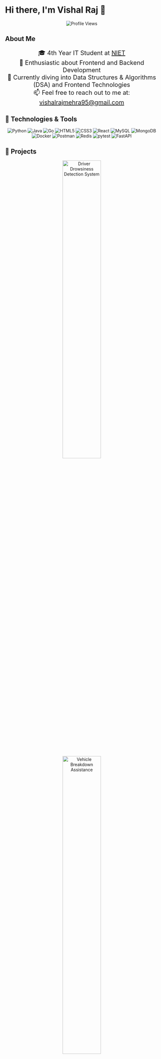 # Hi there, I'm Vishal Raj 👋

<p align="center">
    <img src="https://komarev.com/ghpvc/?username=vishalraj9102&color=blue&style=flat-square&label=Profile+Views" alt="Profile Views" />
</p>

## About Me
<p align="center" style="font-size: 20px;">
    🎓 4th Year IT Student at <a href="https://www.niet.co.in/" target="_blank">NIET</a><br>
    👀 Enthusiastic about Frontend and Backend Development<br>
    🌱 Currently diving into Data Structures & Algorithms (DSA) and Frontend Technologies<br>
    📫 Feel free to reach out to me at: <a href="mailto:vishalrajmehra95@gmail.com">vishalrajmehra95@gmail.com</a>
</p>

## 🔧 Technologies & Tools
<p align="center">
    <img src="https://img.shields.io/badge/-Python-3776AB?style=for-the-badge&logo=python&logoColor=white" alt="Python" />
    <img src="https://img.shields.io/badge/-Java-007396?style=for-the-badge&logo=java&logoColor=white" alt="Java" />
    <img src="https://img.shields.io/badge/-Go-00ADD8?style=for-the-badge&logo=go&logoColor=white" alt="Go" />
    <img src="https://img.shields.io/badge/-HTML5-E34F26?style=for-the-badge&logo=html5&logoColor=white" alt="HTML5" />
    <img src="https://img.shields.io/badge/-CSS3-1572B6?style=for-the-badge&logo=css3&logoColor=white" alt="CSS3" />
    <img src="https://img.shields.io/badge/-React-61DAFB?style=for-the-badge&logo=react&logoColor=black" alt="React" />
    <img src="https://img.shields.io/badge/-MySQL-4479A1?style=for-the-badge&logo=mysql&logoColor=white" alt="MySQL" />
    <img src="https://img.shields.io/badge/-MongoDB-47A248?style=for-the-badge&logo=mongodb&logoColor=white" alt="MongoDB" />
    <img src="https://img.shields.io/badge/-Docker-2496ED?style=for-the-badge&logo=docker&logoColor=white" alt="Docker" />
    <img src="https://img.shields.io/badge/-Postman-FF6C37?style=for-the-badge&logo=postman&logoColor=white" alt="Postman" />
    <img src="https://img.shields.io/badge/-Redis-DC382D?style=for-the-badge&logo=redis&logoColor=white" alt="Redis" />
    <img src="https://img.shields.io/badge/-pytest-0A9EDC?style=for-the-badge&logo=pytest&logoColor=white" alt="pytest" />
    <img src="https://img.shields.io/badge/-FastAPI-009688?style=for-the-badge&logo=fastapi&logoColor=white" alt="FastAPI" />
</p>

## 🚀 Projects
<p align="center">
    <a href="https://github.com/vishalraj9102/Driver-Drowsiness-Detection-System" target="_blank">
        <img width="50%" src="https://github-readme-stats.vercel.app/api/pin/?username=vishalraj9102&repo=Driver-Drowsiness-Detection-System&theme=tokyonight" alt="Driver Drowsiness Detection System" />
    </a>
    <a href="https://github.com/vishalraj9102/Vehicle-Breakdown-Assistance" target="_blank">
        <img width="50%" src="https://github-readme-stats.vercel.app/api/pin/?username=vishalraj9102&repo=Vehicle-Breakdown-Assistance&theme=tokyonight" alt="Vehicle Breakdown Assistance" />
    </a>
</p>

## 📈 GitHub Stats
<p align="center">
    <a href="https://github-readme-stats.vercel.app" target="_blank">
        <img width="49%" alt="Vishal's GitHub Stats" src="https://my-stats-lemon.vercel.app/api?username=vishalraj9102&show_icons=true&theme=tokyonight&hide_border=true"/>
    </a>
    <a href="https://github-readme-stats.vercel.app" target="_blank">
        <img width="49%" alt="Top Languages" src="https://my-stats-lemon.vercel.app/api/top-langs/?username=vishalraj9102&layout=compact&theme=tokyonight&hide_border=true"/>
    </a>
</p>

## 🏆 GitHub Trophies
<p align="center">
    <img src="https://github-profile-trophy.vercel.app/?username=vishalraj9102&theme=radical&no-frame=true&row=1&column=7" alt="GitHub Trophies" />
</p>

## 🔥 Streak Stats
<p align="center">
    <img src="https://github-readme-streak-stats.herokuapp.com/?user=vishalraj9102&theme=tokyonight&hide_border=true" alt="Streak Stats" />
</p>

## 📝 Latest Blog Posts
<p align="center" style="font-size: 18px;">
    <a href="https://yourblog.com/understanding-fastapi" target="_blank">Understanding FastAPI</a><br>
    <a href="https://yourblog.com/machine-learning-with-python" target="_blank">Machine Learning with Python</a>
</p>

## 📚 Education
<p align="center" style="font-size: 18px;">
    🎓 Bachelor of Technology in Information Technology at <a href="https://www.niet.co.in/" target="_blank">NIET</a>
</p>

## 💼 Work Experience
<p align="center" style="font-size: 18px;">
    💻 Backend Intern at TechScholars<br>
    🌐 Frontend-End Intern at Baskethunt Pvt Ltd<br>
    🛠️ Web Developer at Codevirus Security
</p>

## 🎖️ Achievements
<p align="center" style="font-size: 18px;">
    🏆 Got 3rd rank in coding competition at college<br>
    🌟 Top contributor to open source projects<br>
    🌐 Summer intern at Celebal Technology<br>
    🏅 Campus ambassador at IIT Guwahati<br>
    📜 Certifications from Infosys Springboard, Coursera, and Microsoft Azure
</p>

## 💬 Let's Connect!
<p align="center">
    <a href="https://www.linkedin.com/in/vishal-raj-699205235/" target="_blank">
        <img src="https://img.shields.io/badge/-LinkedIn-0A66C2?style=for-the-badge&logo=linkedin&logoColor=white" alt="LinkedIn" />
    </a>
    <a href="https://leetcode.com/u/Vishal_raj9525/" target="_blank">
        <img src="https://img.shields.io/badge/-LeetCode-FFA116?style=for-the-badge&logo=leetcode&logoColor=white" alt="LeetCode" />
    </a>
    <a href="mailto:vishalrajmehra95@gmail.com">
        <img src="https://img.shields.io/badge/-Email-D14836?style=for-the-badge&logo=gmail&logoColor=white" alt="Email" />
    </a>
</p>
